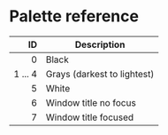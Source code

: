 # Palette reference #

| ID | Description |
| ---:| --- |
| 0 | Black |
| 1 ... 4 | Grays (darkest to lightest) |
| 5 | White |
| 6 | Window title no focus |
| 7 | Window title focused |